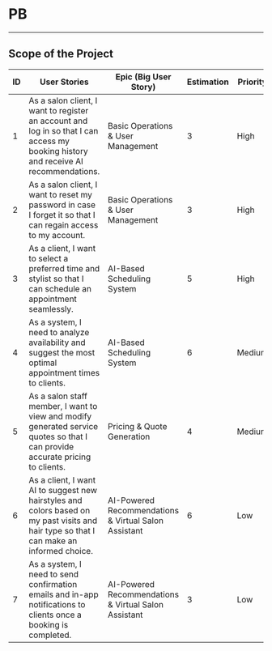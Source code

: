 # PB

---

## Scope of the Project

| ID  | User Stories                                                                                                                              | Epic (Big User Story)                                | Estimation | Priority |
| --- | ----------------------------------------------------------------------------------------------------------------------------------------- | ---------------------------------------------------- | ---------- | -------- |
| 1   | As a salon client, I want to register an account and log in so that I can access my booking history and receive AI recommendations.       | Basic Operations & User Management                   | 3          | High     |
| 2   | As a salon client, I want to reset my password in case I forget it so that I can regain access to my account.                             | Basic Operations & User Management                   | 3          | High     |
| 3   | As a client, I want to select a preferred time and stylist so that I can schedule an appointment seamlessly.                              | AI-Based Scheduling System                           | 5          | High     |
| 4   | As a system, I need to analyze availability and suggest the most optimal appointment times to clients.                                    | AI-Based Scheduling System                           | 6          | Medium   |
| 5   | As a salon staff member, I want to view and modify generated service quotes so that I can provide accurate pricing to clients.            | Pricing & Quote Generation                           | 4          | Medium   |
| 6   | As a client, I want AI to suggest new hairstyles and colors based on my past visits and hair type so that I can make an informed choice.  | AI-Powered Recommendations & Virtual Salon Assistant | 6          | Low      |
| 7   | As a system, I need to send confirmation emails and in-app notifications to clients once a booking is completed.                          | AI-Powered Recommendations & Virtual Salon Assistant | 3          | Low      |
